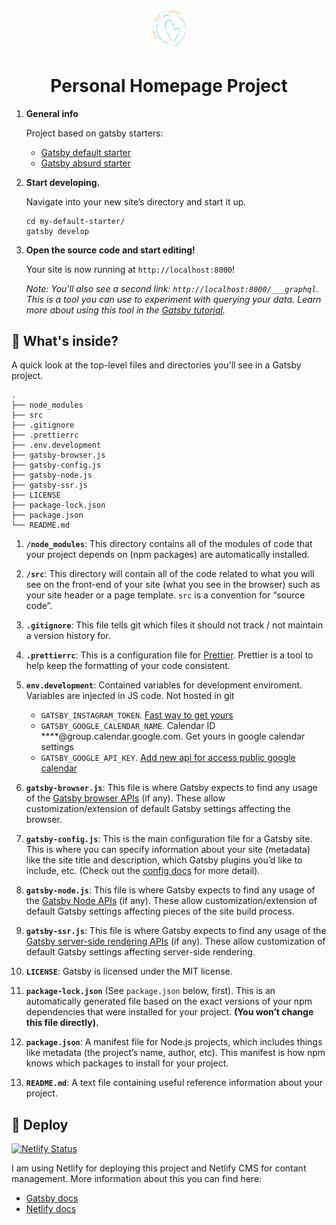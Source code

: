 <p align="center">
    <img alt="Homepage Logo" src="./src/images/header_logo.svg" width="60" />
</p>
<h1 align="center">
  Personal Homepage Project
</h1>


1.  **General info**

    Project based on gatsby starters:
    * [Gatsby default starter](https://github.com/gatsbyjs/gatsby-starter-default)
    * [Gatsby absurd starter](https://github.com/ajayns/gatsby-absurd)

2.  **Start developing.**

    Navigate into your new site’s directory and start it up.

    ```shell
    cd my-default-starter/
    gatsby develop
    ```

3.  **Open the source code and start editing!**

    Your site is now running at `http://localhost:8000`!

    _Note: You'll also see a second link: _`http://localhost:8000/___graphql`_. This is a tool you can use to experiment with querying your data. Learn more about using this tool in the [Gatsby tutorial](https://www.gatsbyjs.org/tutorial/part-five/#introducing-graphiql)._

## 🧐 What's inside?

A quick look at the top-level files and directories you'll see in a Gatsby project.

    .
    ├── node_modules
    ├── src
    ├── .gitignore
    ├── .prettierrc
    ├── .env.development
    ├── gatsby-browser.js
    ├── gatsby-config.js
    ├── gatsby-node.js
    ├── gatsby-ssr.js
    ├── LICENSE
    ├── package-lock.json
    ├── package.json
    └── README.md

1.  **`/node_modules`**: This directory contains all of the modules of code that your project depends on (npm packages) are automatically installed.

2.  **`/src`**: This directory will contain all of the code related to what you will see on the front-end of your site (what you see in the browser) such as your site header or a page template. `src` is a convention for “source code”.

3.  **`.gitignore`**: This file tells git which files it should not track / not maintain a version history for.

4.  **`.prettierrc`**: This is a configuration file for [Prettier](https://prettier.io/). Prettier is a tool to help keep the formatting of your code consistent.

5. **`env.development`**: Contained variables for development enviroment. Variables are injected in JS code. Not hosted in git
    * `GATSBY_INSTAGRAM_TOKEN`. [Fast way to get yours](http://instagram.pixelunion.net/)
    * `GATSBY_GOOGLE_CALENDAR_NAME`. Calendar ID ****@group.calendar.google.com. Get yours in google calendar settings
    * `GATSBY_GOOGLE_API_KEY`. [Add new api for access public google calendar](https://console.developers.google.com/apis/credentials)

6.  **`gatsby-browser.js`**: This file is where Gatsby expects to find any usage of the [Gatsby browser APIs](https://www.gatsbyjs.org/docs/browser-apis/) (if any). These allow customization/extension of default Gatsby settings affecting the browser.

7.  **`gatsby-config.js`**: This is the main configuration file for a Gatsby site. This is where you can specify information about your site (metadata) like the site title and description, which Gatsby plugins you’d like to include, etc. (Check out the [config docs](https://www.gatsbyjs.org/docs/gatsby-config/) for more detail).

8.  **`gatsby-node.js`**: This file is where Gatsby expects to find any usage of the [Gatsby Node APIs](https://www.gatsbyjs.org/docs/node-apis/) (if any). These allow customization/extension of default Gatsby settings affecting pieces of the site build process.

9.  **`gatsby-ssr.js`**: This file is where Gatsby expects to find any usage of the [Gatsby server-side rendering APIs](https://www.gatsbyjs.org/docs/ssr-apis/) (if any). These allow customization of default Gatsby settings affecting server-side rendering.

10.  **`LICENSE`**: Gatsby is licensed under the MIT license.

11. **`package-lock.json`** (See `package.json` below, first). This is an automatically generated file based on the exact versions of your npm dependencies that were installed for your project. **(You won’t change this file directly).**

12. **`package.json`**: A manifest file for Node.js projects, which includes things like metadata (the project’s name, author, etc). This manifest is how npm knows which packages to install for your project.

13. **`README.md`**: A text file containing useful reference information about your project.


## 💫 Deploy

[![Netlify Status](https://api.netlify.com/api/v1/badges/475c6fc0-1f8b-46a3-b11a-f7c9c167c57b/deploy-status)](https://app.netlify.com/sites/vigilant-neumann-7cf192/deploys)

I am using Netlify for deploying this project and Netlify CMS for contant management. More information about this you can find here:
   * [Gatsby docs](https://www.gatsbyjs.org/docs/deploying-to-netlify/)
   * [Netlify docs](https://www.netlify.com/blog/2016/02/24/a-step-by-step-guide-gatsby-on-netlify/)
